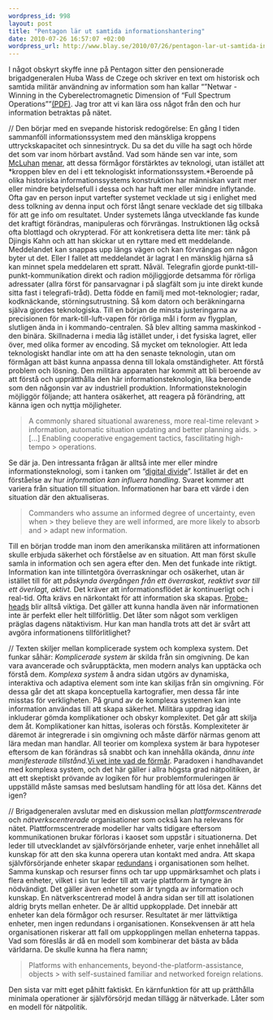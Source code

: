 ```yaml
--- 
wordpress_id: 998 
layout: post
title: "Pentagon lär ut samtida informationshantering" 
date: 2010-07-26 16:57:07 +02:00 
wordpress_url: http://www.blay.se/2010/07/26/pentagon-lar-ut-samtida-informationhantering/
---
```


I något obskyrt skyffe inne på Pentagon sitter den pensionerade brigadgeneralen Huba Wass de Czege och skriver en text om historisk och samtida militär användning av information som han kallar “”Netwar - Winning in the Cyberelectromagnetic Dimension of “Full Spectrum Operations””[(PDF)](http://usacac.army.mil/CAC2/MilitaryReview/Archives/English/MilitaryReview_20100430_art006.pdf). Jag tror att vi kan lära oss något från den och hur information betraktas på nätet. 

// Den börjar med en svepande historisk redogörelse: En gång I tiden sammanföll informationssystem med den mänskliga kroppens uttryckskapacitet och sinnesintryck. Du sa det du ville ha sagt och hörde det som var inom hörbart avstånd. Vad som hände sen var inte, som [McLuhan](http://larvalsubjects.wordpress.com/2010/07/24/mcluhan-space-and-objects/) [menar](http://soundcloud.com/das-kapitalismus/kapital-indentitat-mackt-dos), att dessa förmågor förstärktes av teknologi, utan istället att *kroppen blev en del i ett teknologiskt informationssystem.*Beroende på olika historiska informationssystems konstruktion har människan varit mer eller mindre betydelsefull i dessa och har haft mer eller mindre inflytande. Ofta gav en person input vartefter systemet vecklade ut sig i enlighet med dess tolkning av denna input och först långt senare vecklade det sig tillbaka för att ge info om resultatet. Under systemets långa utvecklande fas kunde det kraftigt förändras, manipuleras och förvrängas. Instruktionen låg också ofta blottlagd och okrypterad. För att konkretisera detta lite mer: tänk på Djingis Kahn och att han skickar ut en ryttare med ett meddelande. Meddelandet kan snappas upp längs vägen och kan förvrängas om någon byter ut det. Eller I fallet att meddelandet är lagrat I en mänsklig hjärna så kan minnet spela meddelaren ett spratt. Nåväl. Telegrafin gjorde punkt-till-punkt-kommunikation direkt och radion möjliggjorde detsamma för rörliga adressater (allra först för pansarvagnar i på slagfält som ju inte direkt kunde sitta fast i telegrafi-tråd). Detta födde en familj med mot-teknologier; radar, kodknäckande, störningsutrustning. Så kom datorn och beräkningarna själva gjordes teknologiska. Till en början de minsta justeringarna av precisionen för mark-till-luft-vapen för rörliga mål i form av flygplan, slutligen ända in i kommando-centralen. Så blev allting samma maskinkod - den binära. Skillnaderna i media låg istället under, i det fysiska lagret, eller över, med olika former av encoding. Så mycket om teknologier. Att leda teknologiskt handlar inte om att ha den senaste teknologin, utan om förmågan att bäst kunna anpassa denna till lokala omständigheter. Att förstå problem och lösning. Den militära apparaten har kommit att bli beroende av att förstå och upprätthålla den här informationsteknologin, lika beroende som den någonsin var av industriell produktion. Informationsteknologin möjliggör följande; att hantera osäkerhet, att reagera på förändring, att känna igen och nyttja möjligheter.

> A commonly shared situational awareness, more real-time relevant > information, automatic situation updating and better planning aids. > […] Enabling cooperative engagement tactics, fascilitating high-tempo > operations.

Se där ja. Den intressanta frågan är alltså inte mer eller mindre informationsteknologi, som i tanken om “[digital divide](http://www.blay.se/2009/10/08/transitio-symposium/)”. Istället är det en förståelse av hur *information kan influera handling*. Svaret kommer att variera från situation till situation. Informationen har bara ett värde i den situation där den aktualiseras.

> Commanders who assume an informed degree of uncertainty, even when > they believe they are well informed, are more likely to absorb and > adapt new information.

Till en början trodde man inom den amerikanska militären att informationen skulle erbjuda säkerhet och förståelse av en situation. Att man först skulle samla in information och sen agera efter den. Men det funkade inte riktigt. Information kan inte tillintetgöra överraskningar och osäkerhet, utan är istället till för att *påskynda övergången från ett överraskat, reaktivt svar till ett överlagt, aktivt.* Det kräver att informationsflödet är kontinuerligt och i real-tid. Ofta krävs en närkontakt för att information ska skapas. [Probe-heads](http://www.blay.se/2010/06/14/smitta-och-plattform/) blir alltså viktiga. Det gäller att kunna handla även när informationen inte är perfekt eller helt tillförlitlig. Det låter som något som verkligen präglas dagens nätaktivism. Hur kan man handla trots att det är svårt att avgöra informationens tillförlitlighet?

// Texten skiljer mellan komplicerade system och komplexa system. Det funkar såhär: *Komplicerade system* är skilda från sin omgivning. De kan vara avancerade och svårupptäckta, men modern analys kan upptäcka och förstå dem. *Komplexa system* å andra sidan utgörs av dynamiska, interaktiva och adaptiva element som inte kan skiljas från sin omgivning. För dessa går det att skapa konceptuella kartografier, men dessa får inte misstas för verkligheten. På grund av de komplexa systemen kan inte information användas till att skapa säkerhet. Militära uppdrag idag inkluderar gömda komplikationer och obskyr komplexitet. Det går att skilja dem åt. Komplikationer kan hittas, isoleras och förstås. Komplexiteter är däremot är integrerade i sin omgivning och måste därför närmas genom att lära medan man handlar. All teorier om komplexa system är bara hypoteser eftersom de kan förändras så snabbt och kan innehålla okända, *ännu inte manifesterade tillstånd.*[Vi vet inte vad de förmår](http://danielrisberg.wordpress.com/2009/05/17/i-de-intelligenta-maskinernas-tidsalder/). Paradoxen i handhavandet med komplexa system, och det här gäller i allra högsta grad nätpolitiken, är att ett skeptiskt prövande av logiken för hur problemformuleringen är uppställd måste samsas med beslutsam handling för att lösa det. Känns det igen?

// Brigadgeneralen avslutar med en diskussion mellan *plattformscentrerade* och *nätverkscentrerade* organisationer som också kan ha relevans för nätet. Plattformscentrerade modeller har valts tidigare eftersom kommunikationen brukar förloras i kaoset som uppstår i situationerna. Det leder till utvecklandet av självförsörjande enheter, varje enhet innehållet all kunskap för att den ska kunna operera utan kontakt med andra. Att skapa självförsörjande enheter skapar [redundans](http://www.blay.se/2009/03/12/svarar-chrisk-om-delanda/) i organisationen som helhet. Samma kunskap och resurser finns och tar upp uppmärksamhet och plats i flera enheter, vilket i sin tur leder till att varje plattform är tyngre än nödvändigt. Det gäller även enheter som är tyngda av information och kunskap. En nätverkscentrerad model å andra sidan ser till att isolationen aldrig bryts mellan enheter. De är alltid uppkopplade. Det innebär att enheter kan dela förmågor och resurser. Resultatet är mer lättviktiga enheter, men ingen redundans i organisationen. Konsekvensen är att hela organisationen riskerar att fall om uppkopplingen mellan enheterna tappas. Vad som föreslås är då en modell som kombinerar det bästa av båda världarna. De skulle kunna ha flera namn;

> Platforms with enhancements, beyond-the-platform-assistance, objects > with self-sustained familiar and networked foreign relations.

Den sista var mitt eget påhitt faktiskt. En kärnfunktion för att up prätthålla minimala operationer är självförsörjd medan tillägg är nätverkade. Låter som en modell för nätpolitik.



